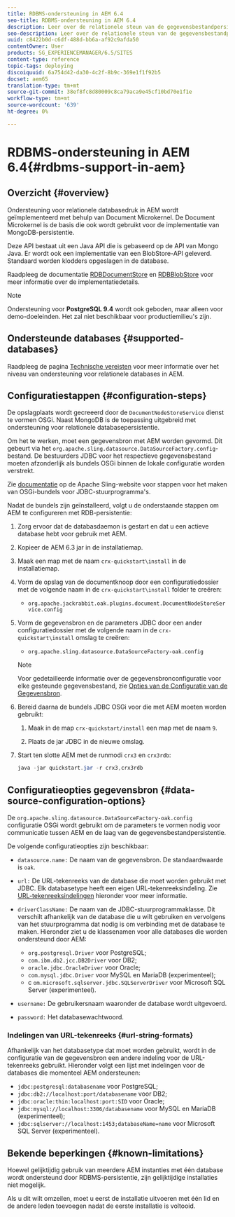 ```yaml
---
title: RDBMS-ondersteuning in AEM 6.4
seo-title: RDBMS-ondersteuning in AEM 6.4
description: Leer over de relationele steun van de gegevensbestandpersistentie in AEM 6.4 en de beschikbare configuratieopties.
seo-description: Leer over de relationele steun van de gegevensbestandpersistentie in AEM 6.4 en de beschikbare configuratieopties.
uuid: c8422b0d-c6df-488d-bb6a-af92c9afda50
contentOwner: User
products: SG_EXPERIENCEMANAGER/6.5/SITES
content-type: reference
topic-tags: deploying
discoiquuid: 6a754d42-da30-4c2f-8b9c-369e1f1f92b5
docset: aem65
translation-type: tm+mt
source-git-commit: 38ef8fc8d80009c8ca79aca9e45cf10bd70e1f1e
workflow-type: tm+mt
source-wordcount: '639'
ht-degree: 0%

---
```



# RDBMS-ondersteuning in AEM 6.4{#rdbms-support-in-aem}

## Overzicht {#overview}

Ondersteuning voor relationele databasedruk in AEM wordt geïmplementeerd met behulp van Document Microkernel. De Document Microkernel is de basis die ook wordt gebruikt voor de implementatie van MongoDB-persistentie.

Deze API bestaat uit een Java API die is gebaseerd op de API van Mongo Java. Er wordt ook een implementatie van een BlobStore-API geleverd. Standaard worden klodders opgeslagen in de database.

Raadpleeg de documentatie [RDBDocumentStore](https://jackrabbit.apache.org/oak/docs/apidocs/org/apache/jackrabbit/oak/plugins/document/rdb/RDBDocumentStore.html) en [RDBBlobStore](https://jackrabbit.apache.org/oak/docs/apidocs/org/apache/jackrabbit/oak/plugins/document/rdb/RDBBlobStore.html) voor meer informatie over de implementatiedetails.

>[!NOTE]
>
>Ondersteuning voor **PostgreSQL 9.4** wordt ook geboden, maar alleen voor demo-doeleinden. Het zal niet beschikbaar voor productiemilieu&#39;s zijn.

## Ondersteunde databases {#supported-databases}

Raadpleeg de pagina [Technische vereisten](/help/sites-deploying/technical-requirements.md) voor meer informatie over het niveau van ondersteuning voor relationele databases in AEM.

## Configuratiestappen {#configuration-steps}

De opslagplaats wordt gecreeerd door de `DocumentNodeStoreService` dienst te vormen OSGi. Naast MongoDB is de toepassing uitgebreid met ondersteuning voor relationele databasepersistentie.

Om het te werken, moet een gegevensbron met AEM worden gevormd. Dit gebeurt via het `org.apache.sling.datasource.DataSourceFactory.config`-bestand. De bestuurders JDBC voor het respectieve gegevensbestand moeten afzonderlijk als bundels OSGi binnen de lokale configuratie worden verstrekt.

Zie [documentatie](https://sling.apache.org/documentation/bundles/datasource-providers.html#convert-driver-jars-to-bundle) op de Apache Sling-website voor stappen voor het maken van OSGi-bundels voor JDBC-stuurprogramma&#39;s.

Nadat de bundels zijn geïnstalleerd, volgt u de onderstaande stappen om AEM te configureren met RDB-persistentie:

1. Zorg ervoor dat de databasdaemon is gestart en dat u een actieve database hebt voor gebruik met AEM.
1. Kopieer de AEM 6.3 jar in de installatiemap.
1. Maak een map met de naam `crx-quickstart\install` in de installatiemap.
1. Vorm de opslag van de documentknoop door een configuratiedossier met de volgende naam in de `crx-quickstart\install` folder te creëren:

   * `org.apache.jackrabbit.oak.plugins.document.DocumentNodeStoreService.config`

1. Vorm de gegevensbron en de parameters JDBC door een ander configuratiedossier met de volgende naam in de `crx-quickstart\install` omslag te creëren:

   * `org.apache.sling.datasource.DataSourceFactory-oak.config`
   >[!NOTE]
   >
   >Voor gedetailleerde informatie over de gegevensbronconfiguratie voor elke gesteunde gegevensbestand, zie [Opties van de Configuratie van de Gegevensbron](/help/sites-deploying/rdbms-support-in-aem.md#data-source-configuration-options).

1. Bereid daarna de bundels JDBC OSGi voor die met AEM moeten worden gebruikt:

   1. Maak in de map `crx-quickstart/install` een map met de naam `9`.

   1. Plaats de jar JDBC in de nieuwe omslag.

1. Start ten slotte AEM met de runmodi `crx3` en `crx3rdb`:

   ```java
   java -jar quickstart.jar -r crx3,crx3rdb
   ```

## Configuratieopties gegevensbron {#data-source-configuration-options}

De `org.apache.sling.datasource.DataSourceFactory-oak.config` configuratie OSGi wordt gebruikt om de parameters te vormen nodig voor communicatie tussen AEM en de laag van de gegevensbestandpersistentie.

De volgende configuratieopties zijn beschikbaar:

* `datasource.name:` De naam van de gegevensbron. De standaardwaarde is `oak`.

* `url:` De URL-tekenreeks van de database die moet worden gebruikt met JDBC. Elk databasetype heeft een eigen URL-tekenreeksindeling. Zie [URL-tekenreeksindelingen](/help/sites-deploying/rdbms-support-in-aem.md#url-string-formats) hieronder voor meer informatie.

* `driverClassName:` De naam van de JDBC-stuurprogrammaklasse. Dit verschilt afhankelijk van de database die u wilt gebruiken en vervolgens van het stuurprogramma dat nodig is om verbinding met de database te maken. Hieronder ziet u de klassenamen voor alle databases die worden ondersteund door AEM:

   * `org.postgresql.Driver` voor PostgreSQL;
   * `com.ibm.db2.jcc.DB2Driver` voor DB2;
   * `oracle.jdbc.OracleDriver` voor Oracle;
   * `com.mysql.jdbc.Driver` voor MySQL en MariaDB (experimenteel);
   * c `om.microsoft.sqlserver.jdbc.SQLServerDriver` voor Microsoft SQL Server (experimenteel).

* `username:` De gebruikersnaam waaronder de database wordt uitgevoerd.

* `password:` Het databasewachtwoord.

### Indelingen van URL-tekenreeks {#url-string-formats}

Afhankelijk van het databasetype dat moet worden gebruikt, wordt in de configuratie van de gegevensbron een andere indeling voor de URL-tekenreeks gebruikt. Hieronder volgt een lijst met indelingen voor de databases die momenteel AEM ondersteunen:

* `jdbc:postgresql:databasename` voor PostgreSQL;
* `jdbc:db2://localhost:port/databasename` voor DB2;
* `jdbc:oracle:thin:localhost:port:SID` voor Oracle;
* `jdbc:mysql://localhost:3306/databasename` voor MySQL en MariaDB (experimenteel);
* `jdbc:sqlserver://localhost:1453;databaseName=name` voor Microsoft SQL Server (experimenteel).

## Bekende beperkingen {#known-limitations}

Hoewel gelijktijdig gebruik van meerdere AEM instanties met één database wordt ondersteund door RDBMS-persistentie, zijn gelijktijdige installaties niet mogelijk.

Als u dit wilt omzeilen, moet u eerst de installatie uitvoeren met één lid en de andere leden toevoegen nadat de eerste installatie is voltooid.

